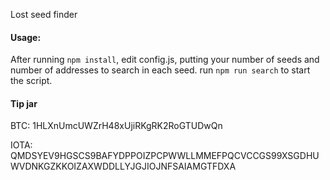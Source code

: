 Lost seed finder
#### Usage:
After running `npm install`, edit config.js, putting your number of seeds and number of addresses to search in each seed. run `npm run search` to start the script.

#### Tip jar
BTC: 1HLXnUmcUWZrH48xUjiRKgRK2RoGTUDwQn

IOTA: QMDSYEV9HGSCS9BAFYDPPOIZPCPWWLLMMEFPQCVCCGS99XSGDHUWVDNKGZKKOIZAXWDDLLYJGJIOJNFSAIAMGTFDXA
